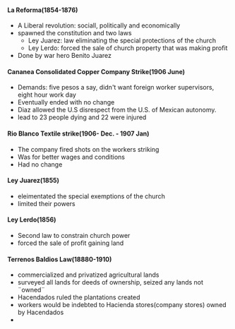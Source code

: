 #### La Reforma(1854-1876)
 - A Liberal revolution: sociall, politically and economically
 - spawned the constitution and two laws
	 - Ley Juarez: law eliminating the special protections of the church
	 - Ley Lerdo: forced the sale of church property that was making profit
 -  Done by war hero Benito Juarez
#### Cananea Consolidated Copper Company Strike(1906 June)
 - Demands: five pesos a say, didn't want foreign worker supervisors, eight hour work day
 - Eventually ended with no change
 - Diaz allowed the U.S disrespect from the U.S. of Mexican autonomy.
 - lead to 23 people dying and 22 were injured
#### Rio Blanco Textile strike(1906- Dec. - 1907 Jan)
 - The company fired shots on the workers striking
 - Was for better wages and conditions
 - Had no change
#### Ley Juarez(1855)
 - eleimentated the special exemptions of the church
 - limited their powers
#### Ley Lerdo(1856)
 - Second law to constrain church power
 - forced the sale of profit gaining land
#### Terrenos Baldios Law(18880-1910)
 - commercialized and privatized agricultural lands
 - surveyed all lands for deeds of ownership, seized any lands not  ¨owned¨
 - Hacendados ruled the plantations created
 - workers would be indebted to Hacienda stores(company stores) owned by Hacendados
 - 
<!--stackedit_data:
eyJoaXN0b3J5IjpbLTE3NzgyNjE0NzIsMTA3OTMwMDQxNSw2Mz
ExMDU5NzMsLTIwODg3NDY2MTJdfQ==
-->